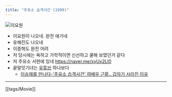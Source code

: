 ```yaml
---
title: "주유소 습격사건 (1999)"
---
```


![이요원](https://t1.daumcdn.net/cfile/tistory/17171C144C22E9BC01)

- 이요원이 나오네. 완전 애기네
- 유해진도 나오네
- 이종혁도 완전 어려
- 저 당시에는 욕하고 가학적이면 신선하고 쿨해 보였던거 같다
- 저 주유소 서현에 있네 <https://naver.me/xyUx2LI0>
- 끝말잇기녀는 [유튜브](https://www.youtube.com/channel/UCOJBge16Utgx33eV_ZR0P9A) 하나보다
  - [이승채를 만나다-'주유소 습격사건' 여배우 근황.. 갑자기 사라진 이유](https://www.youtube.com/watch?v=gebVN8cFPOY)
---
[[tags/Movie]]